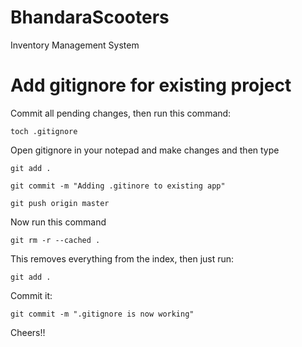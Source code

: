 # BhandaraScooters
Inventory Management System

# Add gitignore for existing project

Commit all pending changes, then run this command:
```
toch .gitignore
```
Open gitignore in your notepad and make changes and then type
```
git add .
```
```
git commit -m "Adding .gitinore to existing app"
```
```
git push origin master
```
Now run this command
```
git rm -r --cached .
```
This removes everything from the index, then just run:
```
git add .
```
Commit it:
```
git commit -m ".gitignore is now working"
```
Cheers!!